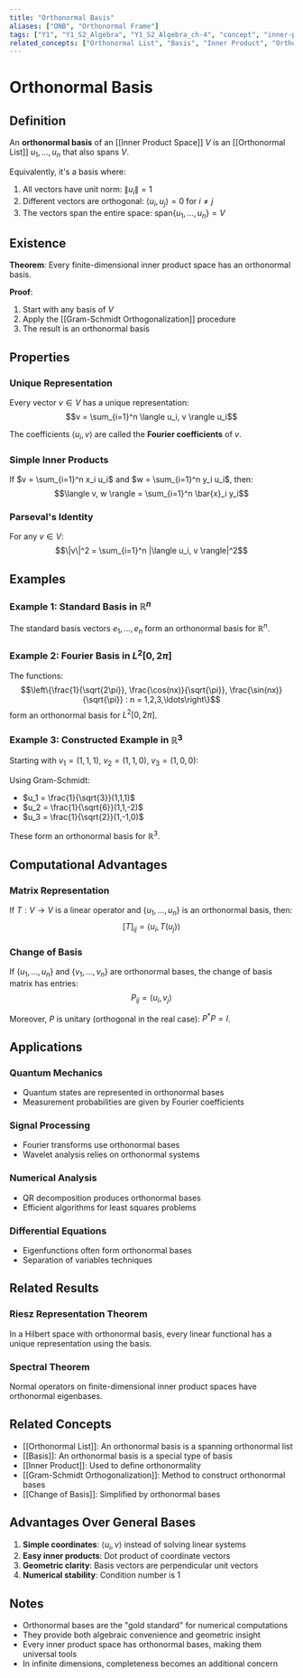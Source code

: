 ```yaml
---
title: "Orthonormal Basis"
aliases: ["ONB", "Orthonormal Frame"]
tags: ["Y1", "Y1_S2_Algebra", "Y1_S2_Algebra_ch-4", "concept", "inner-product-space", "basis", "orthogonality", "orthonormal-list", "inner-product", "gram-schmidt", "coordinate-vector", "linear-algebra"]
related_concepts: ["Orthonormal List", "Basis", "Inner Product", "Orthogonality", "Gram-Schmidt Orthogonalization", "Coordinate Vector", "Inner Product Space", "Field"]
---
```


# Orthonormal Basis

## Definition
An **orthonormal basis** of an [[Inner Product Space]] $V$ is an [[Orthonormal List]] $u_1, \ldots, u_n$ that also spans $V$.

Equivalently, it's a basis where:
1. All vectors have unit norm: $\|u_i\| = 1$
2. Different vectors are orthogonal: $\langle u_i, u_j \rangle = 0$ for $i \neq j$
3. The vectors span the entire space: $\text{span}\{u_1, \ldots, u_n\} = V$

## Existence
**Theorem**: Every finite-dimensional inner product space has an orthonormal basis.

**Proof**: 
1. Start with any basis of $V$
2. Apply the [[Gram-Schmidt Orthogonalization]] procedure
3. The result is an orthonormal basis

## Properties

### Unique Representation
Every vector $v \in V$ has a unique representation:
$$v = \sum_{i=1}^n \langle u_i, v \rangle u_i$$

The coefficients $\langle u_i, v \rangle$ are called the **Fourier coefficients** of $v$.

### Simple Inner Products
If $v = \sum_{i=1}^n x_i u_i$ and $w = \sum_{i=1}^n y_i u_i$, then:
$$\langle v, w \rangle = \sum_{i=1}^n \bar{x}_i y_i$$

### Parseval's Identity
For any $v \in V$:
$$\|v\|^2 = \sum_{i=1}^n |\langle u_i, v \rangle|^2$$

## Examples

### Example 1: Standard Basis in $\mathbb{R}^n$
The standard basis vectors $e_1, \ldots, e_n$ form an orthonormal basis for $\mathbb{R}^n$.

### Example 2: Fourier Basis in $L^2[0, 2\pi]$
The functions:
$$\left\{\frac{1}{\sqrt{2\pi}}, \frac{\cos(nx)}{\sqrt{\pi}}, \frac{\sin(nx)}{\sqrt{\pi}} : n = 1,2,3,\ldots\right\}$$
form an orthonormal basis for $L^2[0, 2\pi]$.

### Example 3: Constructed Example in $\mathbb{R}^3$
Starting with $v_1 = (1,1,1)$, $v_2 = (1,1,0)$, $v_3 = (1,0,0)$:

Using Gram-Schmidt:
- $u_1 = \frac{1}{\sqrt{3}}(1,1,1)$
- $u_2 = \frac{1}{\sqrt{6}}(1,1,-2)$
- $u_3 = \frac{1}{\sqrt{2}}(1,-1,0)$

These form an orthonormal basis for $\mathbb{R}^3$.

## Computational Advantages

### Matrix Representation
If $T: V \rightarrow V$ is a linear operator and $\{u_1, \ldots, u_n\}$ is an orthonormal basis, then:
$$[T]_{ij} = \langle u_i, T(u_j) \rangle$$

### Change of Basis
If $\{u_1, \ldots, u_n\}$ and $\{v_1, \ldots, v_n\}$ are orthonormal bases, the change of basis matrix has entries:
$$P_{ij} = \langle u_i, v_j \rangle$$

Moreover, $P$ is unitary (orthogonal in the real case): $P^*P = I$.

## Applications

### Quantum Mechanics
- Quantum states are represented in orthonormal bases
- Measurement probabilities are given by Fourier coefficients

### Signal Processing
- Fourier transforms use orthonormal bases
- Wavelet analysis relies on orthonormal systems

### Numerical Analysis
- QR decomposition produces orthonormal bases
- Efficient algorithms for least squares problems

### Differential Equations
- Eigenfunctions often form orthonormal bases
- Separation of variables techniques

## Related Results

### Riesz Representation Theorem
In a Hilbert space with orthonormal basis, every linear functional has a unique representation using the basis.

### Spectral Theorem
Normal operators on finite-dimensional inner product spaces have orthonormal eigenbases.

## Related Concepts
- [[Orthonormal List]]: An orthonormal basis is a spanning orthonormal list
- [[Basis]]: An orthonormal basis is a special type of basis
- [[Inner Product]]: Used to define orthonormality
- [[Gram-Schmidt Orthogonalization]]: Method to construct orthonormal bases
- [[Change of Basis]]: Simplified by orthonormal bases

## Advantages Over General Bases
1. **Simple coordinates**: $\langle u_i, v \rangle$ instead of solving linear systems
2. **Easy inner products**: Dot product of coordinate vectors
3. **Geometric clarity**: Basis vectors are perpendicular unit vectors
4. **Numerical stability**: Condition number is 1

## Notes
- Orthonormal bases are the "gold standard" for numerical computations
- They provide both algebraic convenience and geometric insight
- Every inner product space has orthonormal bases, making them universal tools
- In infinite dimensions, completeness becomes an additional concern
